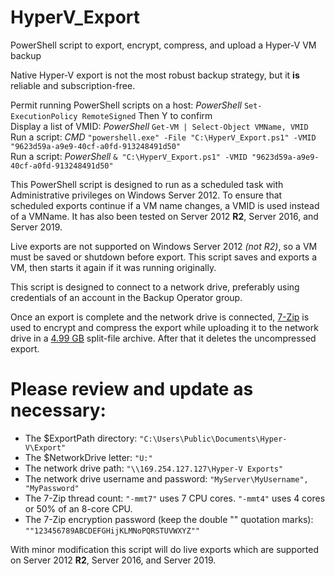 # HyperV_Export
PowerShell script to export, encrypt, compress, and upload a Hyper-V VM backup

Native Hyper-V export is not the most robust backup strategy, but it **is** reliable and subscription-free.

Permit running PowerShell scripts on a host: *PowerShell* `Set-ExecutionPolicy RemoteSigned` Then Y to confirm  
Display a list of VMID: *PowerShell* `Get-VM | Select-Object VMName, VMID`  
Run a script: *CMD* `"powershell.exe" -File "C:\HyperV_Export.ps1" -VMID "9623d59a-a9e9-40cf-a0fd-913248491d50"`  
Run a script: *PowerShell* `& "C:\HyperV_Export.ps1" -VMID "9623d59a-a9e9-40cf-a0fd-913248491d50"`  

This PowerShell script is designed to run as a scheduled task with Administrative privileges on Windows Server 2012. To ensure that scheduled exports continue if a VM name changes, a VMID is used instead of a VMName. It has also been tested on Server 2012 **R2**, Server 2016, and Server 2019.

Live exports are not supported on Windows Server 2012 *(not R2)*, so a VM must be saved or shutdown before export. This script saves and exports a VM, then starts it again if it was running originally.

This script is designed to connect to a network drive, preferably using credentials of an account in the Backup Operator group.

Once an export is complete and the network drive is connected, [7-Zip](https://www.7-zip.org/) is used to encrypt and compress the export while uploading it to the network drive in a [4.99 GB](https://www.backblaze.com/b2/docs/large_files.html) split-file archive. After that it deletes the uncompressed export.  

# Please review and update as necessary:  
 - The $ExportPath directory: `"C:\Users\Public\Documents\Hyper-V\Export"`  
 - The $NetworkDrive letter: `"U:"`  
 - The network drive path: `"\\169.254.127.127\Hyper-V Exports"`  
 - The network drive username and password: `"MyServer\MyUsername", "MyPassword"`  
 - The 7-Zip thread count: `"-mmt7"` uses 7 CPU cores. `"-mmt4"` uses 4 cores or 50% of an 8-core CPU.  
 - The 7-Zip encryption password (keep the double "" quotation marks): `""123456789ABCDEFGHijKLMNoPQRSTUVWXYZ""`  

With minor modification this script will do live exports which are supported on Server 2012 **R2**, Server 2016, and Server 2019.
